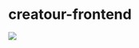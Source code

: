 # creatour-frontend
<img src=https://ih1.redbubble.net/image.542320502.5627/flat%2C220x200%2C075%2Ct.jpg>
